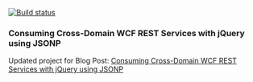 [![Build status](https://ci.appveyor.com/api/projects/status/r1k65tywqe314gti)](https://ci.appveyor.com/project/garystafford/cross-domain-wcf-rest)

### Consuming Cross-Domain WCF REST Services with jQuery using JSONP

Updated project for Blog Post: [Consuming Cross-Domain WCF REST Services with jQuery using JSONP](http://programmaticponderings.wordpress.com/2011/09/25/consuming-cross-domain-wcf-rest-services-with-jquery-using-jsonp/)
